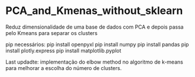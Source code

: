 # PCA_and_Kmenas_without_sklearn
 Reduz dimensionalidade de uma base de dados com PCA e depois passa pelo Kmeans para separar os clusters
 
 pip necessários:
 pip install openpyxl
 pip install numpy
 pip install pandas 
 pip install plotly.express
 pip install matplotlib.pyplot

 Last updadte:
 implementação do elbow method no algoritmo de k-means para melhorar a escolha do número de clusters.
